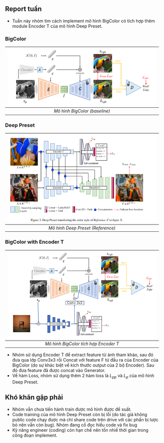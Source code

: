 ## Report tuần
- Tuần này nhóm tìm cách implement mô hình BigColor có tích hợp thêm module Encoder T của mô hình Deep Preset.

### BigColor

| ![](https://raw.githubusercontent.com/hoanghai912/temporary/main/images/BigColor-model.PNG) | 
|:--:| 
| *Mô hình BigColor (baseline)* |

### Deep Preset

| ![](https://raw.githubusercontent.com/hoanghai912/temporary/main/images/deep-preset-model.PNG) | 
|:--:| 
| *Mô hình Deep Preset (Reference)* |

### BigColor with Encoder T

| ![](https://raw.githubusercontent.com/hoanghai912/temporary/main/images/BigColor-modify.PNG) | 
|:--:| 
| *Mô hình BigColor tích hợp Encoder T* |

- Nhóm sử dụng Encoder T để extract feature từ ảnh tham khảo, sau đó đưa qua lớp Conv3x3 rồi Concat với feature F từ đầu ra của Encoder của BigColor (do sự khác biệt về kích thước output của 2 bộ Encoder). Sau đó đưa feature đã được concat vào Generator.
- Về hàm Loss, nhóm sử dụng thêm 2 hàm loss là $L_{pp}$ và $L_{p}$ của mô hình Deep Preset.

## Khó khăn gặp phải
- Nhóm vẫn chưa tiến hành train được mô hình được đề xuất.
- Code training của mô hình Deep Preset còn bị lỗi (do tác giả không public code chạy được mà chỉ share code trên drive với các phần bị lược bỏ nên vẫn còn bug). Nhóm đang cố đọc hiểu code và fix bug
- Kỹ năng engineer (coding) còn hạn chế nên tốn nhiề thời gian trong công đoạn implement.